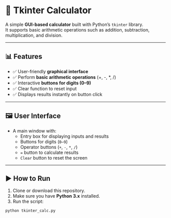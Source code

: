 # 🧮 Tkinter Calculator

A simple **GUI-based calculator** built with Python’s `tkinter` library.  
It supports basic arithmetic operations such as addition, subtraction, multiplication, and division.

---

## 📊 Features

- ✅ User-friendly **graphical interface**
- ✅ Perform **basic arithmetic operations** (+, -, *, /)
- ✅ Interactive **buttons for digits (0–9)**
- ✅ Clear function to reset input
- ✅ Displays results instantly on button click

---

## 🖼️ User Interface

- A main window with:
  - Entry box for displaying inputs and results
  - Buttons for digits (`0–9`)
  - Operator buttons (`+`, `-`, `*`, `/`)
  - `=` button to calculate results
  - `Clear` button to reset the screen

---

## ▶️ How to Run

1. Clone or download this repository.
2. Make sure you have **Python 3.x** installed.
3. Run the script:

```bash
python tkinter_calc.py
